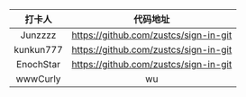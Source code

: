 |  打卡人   |               代码地址                |
| :-------: | :-----------------------------------: |
|  Junzzzz  | https://github.com/zustcs/sign-in-git |
| kunkun777 | https://github.com/zustcs/sign-in-git |
| EnochStar | https://github.com/zustcs/sign-in-git |
| wwwCurly  |                wu                     |
